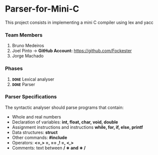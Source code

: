 # Parser-for-Mini-C

This project consists in implementing a mini C compiler using lex and yacc

### **Team Members**

1. Bruno Medeiros
2. Joel Pinto -> **GitHub Account:** https://github.com/Fockester
3. Jorge Machado


### **Phases**
1. **`DONE`** Lexical analyser
2.  **`DONE`** Parser 


### **Parser Specifications**

The syntactic analyser should parse programs that contain:

- Whole and real numbers 
- Declaration of variables: **int, float, char, void, double**
- Assignment instructions and instructions **while, for, if, else, printf**
- Data structures: **struct**
- Other commands: **#include**
- Operators: **<=,> =, == ,! =, <,>**
- Comments: text between  **/ ∗ and ∗ /**
